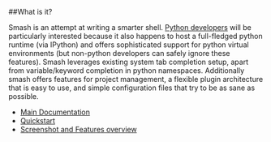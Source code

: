 ##What is it?

Smash is an attempt at writing a smarter shell.  [Python developers](http://mattvonrocketstein.github.io/smash/python_use_cases.html) will be particularly interested because it also happens to host a full-fledged python runtime (via IPython) and offers sophisticated support for python virtual environments (but non-python developers can safely ignore these features).  Smash leverages existing system tab completion setup, apart from variable/keyword completion in python namespaces.  Additionally smash offers features for project management, a flexible plugin architecture that is easy to use, and simple configuration files that try to be as sane as possible.

* [Main Documentation](http://mattvonrocketstein.github.io/smash/)
* [Quickstart](http://mattvonrocketstein.github.io/smash#quickstart)
* [Screenshot and Features overview](http://mattvonrocketstein.github.io/smash/features.html)

